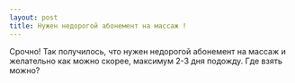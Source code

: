 ```yaml
---
layout: post 
title: Нужен недорогой абонемент на массаж ! 
--- 
```

Срочно! Так получилось, что нужен недорогой абонемент на массаж и желательно как можно скорее, максимум 2-3 дня подожду. Где взять можно?
